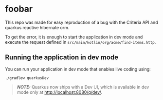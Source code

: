 # foobar

This repo was made for easy reproduction of a bug with the Criteria API and quarkus reactive hibernate orm.

To get the error, it is enough to start the application in dev mode and execute the request defined in `src/main/kotlin/org/acme/find-items.http`.

## Running the application in dev mode

You can run your application in dev mode that enables live coding using:

```shell script
./gradlew quarkusDev
```

> **_NOTE:_**  Quarkus now ships with a Dev UI, which is available in dev mode only at <http://localhost:8080/q/dev/>.
